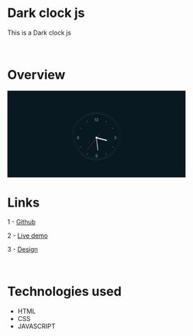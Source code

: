 # Dark clock js

This is a Dark clock js

<br/>

# Overview

<img align="center" width="80%" alt="overview"  src="./images/overview.png"/>

<br/>

# Links

   1 - [Github](https://github.com/Tiago-Rodrigs/Javascript-Clock)

   2 - [Live demo](https://clockjss.netlify.app/)
   
   3 - [Design]()

<br/>

# Technologies used

* HTML
* CSS
* JAVASCRIPT
